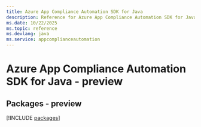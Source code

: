 ```yaml
---
title: Azure App Compliance Automation SDK for Java
description: Reference for Azure App Compliance Automation SDK for Java
ms.date: 10/22/2025
ms.topic: reference
ms.devlang: java
ms.service: appcomplianceautomation
---
```

# Azure App Compliance Automation SDK for Java - preview
## Packages - preview
[!INCLUDE [packages](app-compliance-automation-index.md)]